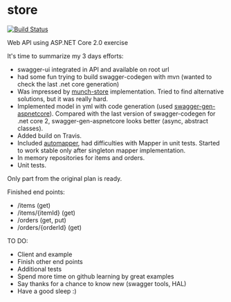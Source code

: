 # store
[![Build Status](https://travis-ci.org/glad4enkonm/store.svg?branch=master)](https://travis-ci.org/glad4enkonm/store)

Web API using ASP.NET Core 2.0 exercise

It's time to summarize my 3 days efforts:

- swagger-ui integrated in API and available on root url
- had some fun trying to build swagger-codegen with mvn (wanted to check the last .net core generation) 
- Was impressed by [munch-store](https://github.com/dmunch/munch-store) implementation. Tried to find alternative solutions, but it was really hard.
- Implemented model in yml with code generation (used [swagger-gen-aspnetcore](https://github.com/dmunch/swagger-gen-aspnetcore)). Compared with the last version of swagger-codegen for .net core 2, swagger-gen-aspnetcore looks better (async, abstract classes).
- Added build on Travis.
- Included [automapper](http://automapper.org/), had difficulties with Mapper in unit tests. Started to work stable only after singleton mapper implementation.
- In memory repositories for items and orders.
- Unit tests.

Only part from the original plan is ready.

Finished end points:

- /items (get)
- /items/{itemId} (get)
- /orders (get, put)
- /orders/{orderId} (get)

TO DO:

- Client and example
- Finish other end points
- Additional tests
- Spend more time on github learning by great examples
- Say thanks for a chance to know new (swagger tools, HAL)
- Have a good sleep :)
